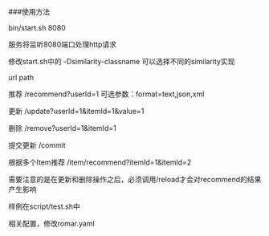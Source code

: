 ###使用方法

bin/start.sh 8080

服务将监听8080端口处理http请求

修改start.sh中的 -Dsimilarity-classname 可以选择不同的similarity实现

url path

推荐
/recommend?userId=1
可选参数：format=text,json,xml

更新
/update?userId=1&itemId=1&value=1

删除
/remove?userId=1&itemId=1

提交更新
/commit

根据多个Item推荐
/item/recommend?itemId=1&itemId=2

需要注意的是在更新和删除操作之后，必须调用/reload才会对recommend的结果产生影响


样例在script/test.sh中

相关配置，修改romar.yaml
